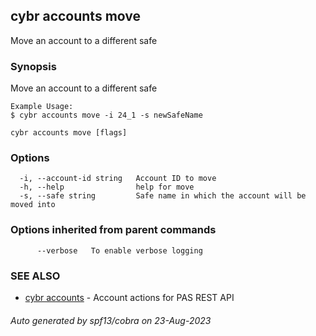 ## cybr accounts move

Move an account to a different safe

### Synopsis

Move an account to a different safe

	Example Usage:
	$ cybr accounts move -i 24_1 -s newSafeName

```
cybr accounts move [flags]
```

### Options

```
  -i, --account-id string   Account ID to move
  -h, --help                help for move
  -s, --safe string         Safe name in which the account will be moved into
```

### Options inherited from parent commands

```
      --verbose   To enable verbose logging
```

### SEE ALSO

* [cybr accounts](cybr_accounts.md)	 - Account actions for PAS REST API

###### Auto generated by spf13/cobra on 23-Aug-2023
